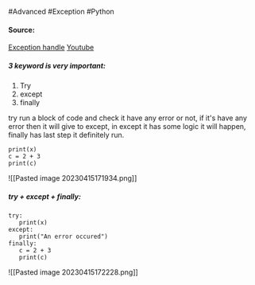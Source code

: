 #Advanced #Exception #Python 

#### Source:
[Exception handle](https://www.learnpython.org/en/Exception_Handling)
[Youtube](https://www.youtube.com/watch?v=lp064WMqllM)

##### 3 keyword is very important:
1. Try 
2. except
3. finally

 try run a block of code and check it have any error or not, if it's have any error then it will give to except, in except it has some logic it will happen, finally has last step it definitely run.

```
print(x)
c = 2 + 3
print(c)
```

![[Pasted image 20230415171934.png]]

##### try + except +  finally:
```
try:
   print(x)
except:
   print("An error occured")
finally:
   c = 2 + 3
   print(c)
```

![[Pasted image 20230415172228.png]]

